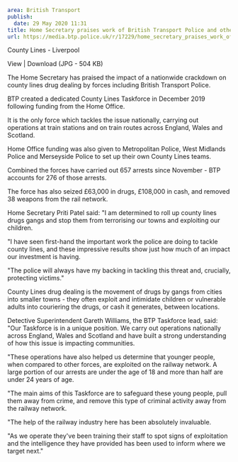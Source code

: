 ```yaml
area: British Transport
publish:
  date: 29 May 2020 11:31
title: Home Secretary praises work of British Transport Police and other forces amid nationwide County Lines crackdown
url: https://media.btp.police.uk/r/17229/home_secretary_praises_work_of_british_transport_
```

County Lines - Liverpool

View | Download (JPG - 504 KB)

The Home Secretary has praised the impact of a nationwide crackdown on county lines drug dealing by forces including British Transport Police.

BTP created a dedicated County Lines Taskforce in December 2019 following funding from the Home Office.

It is the only force which tackles the issue nationally, carrying out operations at train stations and on train routes across England, Wales and Scotland.

Home Office funding was also given to Metropolitan Police, West Midlands Police and Merseyside Police to set up their own County Lines teams.

Combined the forces have carried out 657 arrests since November - BTP accounts for 276 of those arrests.

The force has also seized £63,000 in drugs, £108,000 in cash, and removed 38 weapons from the rail network.

Home Secretary Priti Patel said: "I am determined to roll up county lines drugs gangs and stop them from terrorising our towns and exploiting our children.

"I have seen first-hand the important work the police are doing to tackle county lines, and these impressive results show just how much of an impact our investment is having.

"The police will always have my backing in tackling this threat and, crucially, protecting victims."

County Lines drug dealing is the movement of drugs by gangs from cities into smaller towns - they often exploit and intimidate children or vulnerable adults into couriering the drugs, or cash it generates, between locations.

Detective Superintendent Gareth Williams, the BTP Taskforce lead, said: "Our Taskforce is in a unique position. We carry out operations nationally across England, Wales and Scotland and have built a strong understanding of how this issue is impacting communities.

"These operations have also helped us determine that younger people, when compared to other forces, are exploited on the railway network. A large portion of our arrests are under the age of 18 and more than half are under 24 years of age.

"The main aims of this Taskforce are to safeguard these young people, pull them away from crime, and remove this type of criminal activity away from the railway network.

"The help of the railway industry here has been absolutely invaluable.

"As we operate they've been training their staff to spot signs of exploitation and the intelligence they have provided has been used to inform where we target next."
